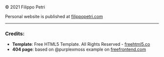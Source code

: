 &copy; 2021 Filippo Petri

Personal website is published at [filippopetri.com](https://filippopetri.com)

___

### Credits:
- **Template**: Free HTML5 Template. All Rights Reserved - [freehtml5.co](https://freehtml5.co)
- **404 page**: based on @purplexmoss example on [freefrontend.com](https://freefrontend.com/html-css-404-page-templates/)
